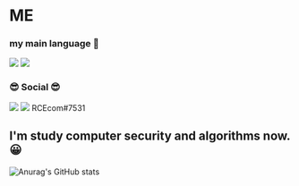 # ME
### my main language 👋
<img src="https://img.shields.io/badge/++-blue?style=for-the-badge&logo=C%2B%2B&logoColor=white"/>                         <img src="https://img.shields.io/badge/-blue?style=for-the-badge&logo=C&logoColor=white"/>

###  😎 Social 😎 
<a href="https://www.youtube.com/" target="_blank"><img src="https://img.shields.io/badge/-red?style=for-the-badge&logo=YouTube&logoColor=white"/></a>
<a href="https:" target="_blank"><img src="https://img.shields.io/badge/-5f85bb?style=for-the-badge&logo=Discord&logoColor=white"/></a>
RCEcom#7531

## I'm study computer security and algorithms now.😀
![Anurag's GitHub stats](https://github-readme-stats.vercel.app/api?username=RCEcom&show_icons=true&theme=radical)
